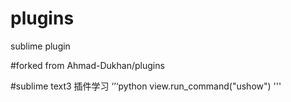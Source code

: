 # plugins
sublime plugin

#forked from Ahmad-Dukhan/plugins

#sublime text3 插件学习
‘’‘python
view.run_command("ushow")
'''
